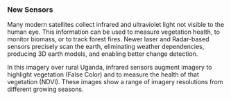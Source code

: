 ### New Sensors

Many modern satellites collect infrared and ultraviolet light not visible to the human eye. This information can be used to measure vegetation health, to monitor biomass, or to track forest fires. Newer laser and Radar-based sensors precisely scan the earth, eliminating weather dependencies, producing 3D earth models, and enabling better change detection.

In this imagery over rural Uganda, infrared sensors augment imagery to highlight vegetation (False Color) and to measure the health of that vegetation (NDVI). These images show a range of imagery resolutions from different growing seasons.
